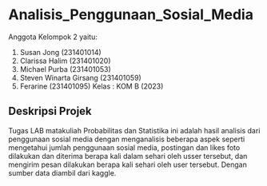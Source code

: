 # Analisis_Penggunaan_Sosial_Media

Anggota Kelompok 2 yaitu: 
1. Susan Jong (231401014)
2. Clarissa Halim (231401020)
3. Michael Purba (231401053)
4. Steven Winarta Girsang (231401059)
5. Ferarine (231401095)
Kelas : KOM B (2023) 

## Deskripsi Projek 
Tugas LAB matakuliah Probabilitas dan Statistika ini adalah hasil analisis dari penggunaan sosial media dengan menganalisis beberapa aspek seperti mengetahui jumlah penggunaan sosial media, postingan dan likes foto dilakukan dan diterima berapa kali dalam sehari oleh usser tersebut, dan mengirim pesan dilakukan berapa kali sehari oleh user tersebut. Dengan sumber data diambil dari kaggle.

